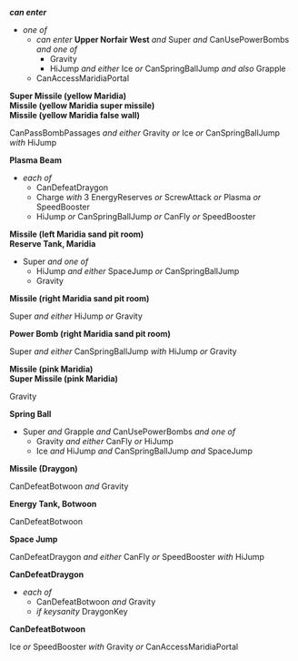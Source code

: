 ﻿***can enter***

- *one of*
  - *can enter* **Upper Norfair West** *and* Super *and* CanUsePowerBombs *and one of*
    - Gravity
    - HiJump *and either* Ice *or* CanSpringBallJump *and also* Grapple
  - CanAccessMaridiaPortal

**Super Missile (yellow Maridia)**  
**Missile (yellow Maridia super missile)**  
**Missile (yellow Maridia false wall)**

CanPassBombPassages *and either* Gravity *or* Ice *or* CanSpringBallJump *with* HiJump

**Plasma Beam**

- *each of*
  - CanDefeatDraygon
  - Charge *with* 3 EnergyReserves *or* ScrewAttack *or* Plasma *or* SpeedBooster
  - HiJump *or* CanSpringBallJump *or* CanFly *or* SpeedBooster

**Missile (left Maridia sand pit room)**  
**Reserve Tank, Maridia**

- Super *and one of*
  - HiJump *and either* SpaceJump *or* CanSpringBallJump
  - Gravity

**Missile (right Maridia sand pit room)**

Super *and either* HiJump *or* Gravity

**Power Bomb (right Maridia sand pit room)**

Super *and either* CanSpringBallJump *with* HiJump *or* Gravity

**Missile (pink Maridia)**  
**Super Missile (pink Maridia)**

Gravity

**Spring Ball**

- Super *and* Grapple *and* CanUsePowerBombs *and one of*
  - Gravity *and either* CanFly *or* HiJump
  - Ice *and* HiJump *and* CanSpringBallJump *and* SpaceJump

**Missile (Draygon)**

CanDefeatBotwoon *and* Gravity

**Energy Tank, Botwoon**

CanDefeatBotwoon

**Space Jump**

CanDefeatDraygon *and either* CanFly *or* SpeedBooster *with* HiJump

**CanDefeatDraygon**

- *each of*
  - CanDefeatBotwoon *and* Gravity
  - *if keysanity* DraygonKey

**CanDefeatBotwoon**

Ice *or* SpeedBooster *with* Gravity *or* CanAccessMaridiaPortal
